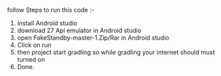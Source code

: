 follow Steps to run this code :-
1. Install Android studio
2. download 27 Api emulator in Android studio
3. open FakeStandby-master-1.Zip/Rar in Android studio
4. Click on run
5. then project start gradling so while gradling your internet should must turned on
6. Done.
